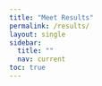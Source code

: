 ```yaml
---
title: "Meet Results"
permalink: /results/
layout: single
sidebar:
  title: ""
  nav: current
toc: true
---
```

